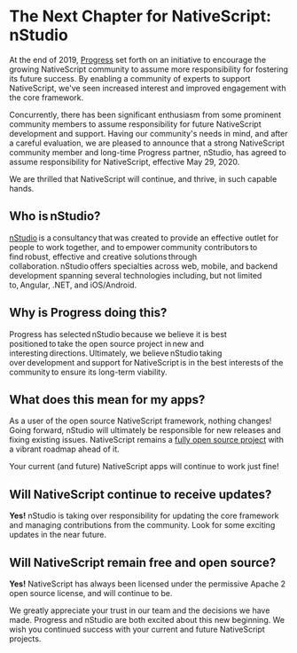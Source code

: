 # The Next Chapter for NativeScript: nStudio

At the end of 2019, [Progress](https://www.progress.com/) set forth on an initiative to encourage the growing NativeScript community to assume more responsibility for fostering its future success. By enabling a community of experts to support NativeScript, we've seen increased interest and improved engagement with the core framework.

Concurrently, there has been significant enthusiasm from some prominent community members to assume responsibility for future NativeScript development and support. Having our community's needs in mind, and after a careful evaluation, we are pleased to announce that a strong NativeScript community member and long-time Progress partner, nStudio, has agreed to assume responsibility for NativeScript, effective May 29, 2020.

We are thrilled that NativeScript will continue, and thrive, in such capable hands.

## Who is nStudio?

[nStudio](https://nstudio.io/) is a consultancy that was created to provide an effective outlet for people to work together, and to empower community contributors to find robust, effective and creative solutions through collaboration. nStudio offers specialties across web, mobile, and backend development spanning several technologies including, but not limited to, Angular, .NET, and iOS/Android.

## Why is Progress doing this?

Progress has selected nStudio because we believe it is best positioned to take the open source project in new and interesting directions. Ultimately, we believe nStudio taking over development and support for NativeScript is in the best interests of the community to ensure its long-term viability.   

## What does this mean for my apps?

As a user of the open source NativeScript framework, nothing changes! Going forward, nStudio will ultimately be responsible for new releases and fixing existing issues. NativeScript remains a [fully open source project](https://github.com/NativeScript) with a vibrant roadmap ahead of it.

Your current (and future) NativeScript apps will continue to work just fine!

## Will NativeScript continue to receive updates?

**Yes!** nStudio is taking over responsibility for updating the core framework and managing contributions from the community. Look for some exciting updates in the near future.

## Will NativeScript remain free and open source?

**Yes!** NativeScript has always been licensed under the permissive Apache 2 open source license, and will continue to be.

We greatly appreciate your trust in our team and the decisions we have made. Progress and nStudio are both excited about this new beginning. We wish you continued success with your current and future NativeScript projects.